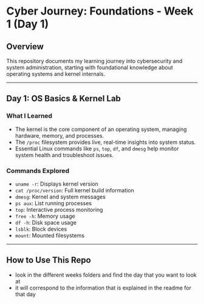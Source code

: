 # Cyber Journey: Foundations - Week 1 (Day 1)

## Overview

This repository documents my learning journey into cybersecurity and system administration, starting with foundational knowledge about operating systems and kernel internals.

---

## Day 1: OS Basics & Kernel Lab

### What I Learned
- The kernel is the core component of an operating system, managing hardware, memory, and processes.
- The `/proc` filesystem provides live, real-time insights into system status.
- Essential Linux commands like `ps`, `top`, `df`, and `dmesg` help monitor system health and troubleshoot issues.

### Commands Explored
- `uname -r`: Displays kernel version
- `cat /proc/version`: Full kernel build information
- `dmesg`: Kernel and system messages
- `ps aux`: List running processes
- `top`: Interactive process monitoring
- `free -h`: Memory usage
- `df -h`: Disk space usage
- `lsblk`: Block devices
- `mount`: Mounted filesystems

---

## How to Use This Repo

- look in the different weeks folders and find the day that you want to look at
- it will correspond to the information that is explained in the readme for that day

